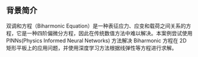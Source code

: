 ## 背景简介
双调和方程（Biharmonic Equation）是一种表征应力、应变和载荷之间关系的方程，它是一种四阶偏微分方程，因此在传统数值方法中难以解决。本案例尝试使用 PINNs(Physics Informed Neural Networks) 方法解决 Biharmonic 方程在 2D 矩形平板上的应用问题，并使用深度学习方法根据线弹性等方程进行求解。
